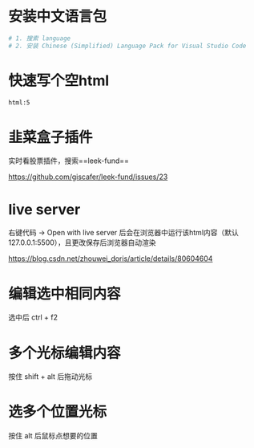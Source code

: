 # 安装中文语言包

```bash
# 1. 搜索 language
# 2. 安装 Chinese (Simplified) Language Pack for Visual Studio Code
```

# 快速写个空html

```bash
html:5
```

# 韭菜盒子插件

实时看股票插件，搜索==leek-fund==

https://github.com/giscafer/leek-fund/issues/23

# live server

右键代码 -> Open with live server 后会在浏览器中运行该html内容（默认 127.0.0.1:5500），且更改保存后浏览器自动渲染

https://blog.csdn.net/zhouwei_doris/article/details/80604604

# 编辑选中相同内容

选中后 ctrl + f2

# 多个光标编辑内容

按住 shift + alt 后拖动光标

# 选多个位置光标

按住 alt 后鼠标点想要的位置
